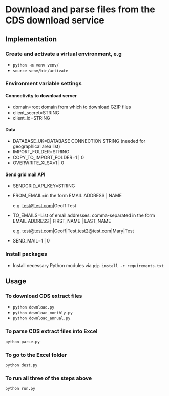 # Download and parse files from the CDS download service

## Implementation

### Create and activate a virtual environment, e.g

  - `python -m venv venv/`
  - `source venv/bin/activate`

### Environment variable settings

#### Connectivity to download server

- domain=root domain from which to download GZIP files
- client_secret=STRING
- client_id=STRING

#### Data

- DATABASE_UK=DATABASE CONNECTION STRING (needed for geographical area list)
- IMPORT_FOLDER=STRING
- COPY_TO_IMPORT_FOLDER=1 | 0
- OVERWRITE_XLSX=1 | 0

#### Send grid mail API

- SENDGRID_API_KEY=STRING
- FROM_EMAIL=in the form EMAIL ADDRESS | NAME

  e.g. test@test.com|Geoff Test

- TO_EMAILS=List of email addresses: comma-separated in the form EMAIL ADDRESS | FIRST_NAME | LAST_NAME

  e.g. test@test.com|Geoff|Test,test2@test.com|Mary|Test

- SEND_MAIL=1 | 0

### Install packages

- Install necessary Python modules via `pip install -r requirements.txt`

## Usage

### To download CDS extract files
- `python download.py`
- `python download_monthly.py`
- `python download_annual.py`

### To parse CDS extract files into Excel
`python parse.py`

### To go to the Excel folder
`python dest.py`

### To run all three of the steps above
`python run.py`
